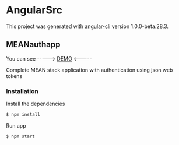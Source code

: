 # AngularSrc

This project was generated with [angular-cli](https://github.com/angular/angular-cli) version 1.0.0-beta.28.3.

## MEANauthapp

You can see -----> [DEMO](https://chienauth.herokuapp.com/) <-----

Complete MEAN stack application with authentication using json web tokens

### Installation

Install the dependencies

```sh
$ npm install
```
Run app

```sh
$ npm start
